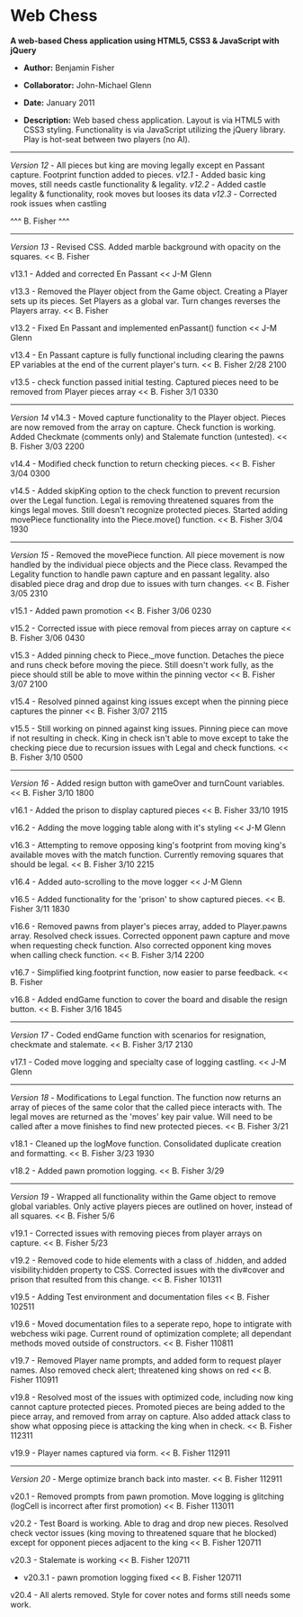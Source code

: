 Web Chess
=========
**A web-based Chess application using HTML5, CSS3 & JavaScript with jQuery**

- **Author:** Benjamin Fisher
- **Collaborator:** John-Michael Glenn
- **Date:** January 2011

- **Description:** Web based chess application. Layout is via HTML5 with CSS3 styling.
Functionality is via JavaScript utilizing the jQuery library.
Play is hot-seat between two players (no AI).

-------------------------------------------------------------------------

_Version 12_ - All pieces but king are moving legally except en Passant capture. Footprint function added to pieces.
_v12.1_ - Added basic king moves, still needs castle functionality & legality.
_v12.2_ - Added castle legality & functionality, rook moves but looses its data
_v12.3_ - Corrected rook issues when castling

^^^ B. Fisher ^^^

-------------------------------------------------------------------------

_Version 13_ - Revised CSS. Added marble background with opacity on the squares. << B. Fisher

v13.1 - Added and corrected En Passant << J-M Glenn

v13.3 - Removed the Player object from the Game object. Creating a Player sets up its pieces.
			Set Players as a global var. Turn changes reverses the Players array. << B. Fisher

v13.2 - Fixed En Passant and implemented enPassant() function << J-M Glenn
 
v13.4 - En Passant capture is fully functional including clearing the pawns EP variables at the end
			of the current player's turn. << B. Fisher 2/28 2100

v13.5 - check function passed initial testing. Captured pieces need to be removed from Player pieces array << B. Fisher 3/1 0330

-------------------------------------------------------------------------

_Version 14_
v14.3 - Moved capture functionality to the Player object. Pieces are now removed from the array on capture.
			Check function is working. Added Checkmate (comments only) and Stalemate function (untested). << B. Fisher 3/03 2200

v14.4 - Modified check function to return checking pieces. << B. Fisher 3/04 0300

v14.5 - Added skipKing option to the check function to prevent recursion over the Legal function.
			Legal is removing threatened squares from the kings legal moves. Still doesn't recognize protected pieces.
			Started adding movePiece functionality into the Piece.move() function. << B. Fisher 3/04 1930

-------------------------------------------------------------------------

_Version 15_ - Removed the movePiece function. All piece movement is now handled by the individual piece objects
			and the Piece class. Revamped the Legality function to handle pawn capture and en passant legality.
			also disabled piece drag and drop due to issues with turn changes. << B. Fisher 3/05 2310

v15.1 - Added pawn promotion << B. Fisher 3/06 0230

v15.2 - Corrected issue with piece removal from pieces array on capture << B. Fisher 3/06 0430

v15.3 - Added pinning check to Piece._move function. Detaches the piece and runs check before moving the piece.
			Still doesn't work fully, as the piece should still be able to move within the pinning vector << B. Fisher 3/07 2100

v15.4 - Resolved pinned against king issues except when the pinning piece captures the pinner << B. Fisher 3/07 2115

v15.5 - Still working on pinned against king issues. Pinning piece can move if not resulting in check. King in check isn't able to move
			except to take the checking piece due to recursion issues with Legal and check functions. << B. Fisher 3/10 0500

-------------------------------------------------------------------------

_Version 16_ - Added resign button with gameOver and turnCount variables. << B. Fisher 3/10 1800

v16.1 - Added the prison to display captured pieces << B. Fisher 33/10 1915

v16.2 - Adding the move logging table along with it's styling << J-M Glenn

v16.3 - Attempting to remove opposing king's footprint from moving king's available moves with the match function.
		Currently removing squares that should be legal. << B. Fisher 3/10 2215
		
v16.4 - Added auto-scrolling to the move logger << J-M Glenn

v16.5 - Added functionality for the 'prison' to show captured pieces. << B. Fisher 3/11 1830

v16.6 - Removed pawns from player's pieces array, added to Player.pawns array.
          Resolved check issues. Corrected opponent pawn capture and move when requesting check function. Also corrected opponent king moves when 
         calling check function. << B. Fisher 3/14 2200
         
v16.7 - Simplified king.footprint function, now easier to parse feedback. << B. Fisher

v16.8 - Added endGame function to cover the board and disable the resign button. << B. Fisher 3/16 1845

-------------------------------------------------------------------------

_Version 17_   - Coded endGame function with scenarios for resignation, checkmate and stalemate. << B. Fisher 3/17 2130

v17.1 - Coded move logging and specialty case of logging castling. << J-M Glenn

-------------------------------------------------------------------------

_Version 18_ - Modifications to Legal function. The function now returns an array of pieces of the same color that the called piece interacts with.
           The legal moves are returned as the 'moves' key pair value. Will need to be called after a move finishes to find new protected pieces. 
           << B. Fisher 3/21

v18.1 - Cleaned up the logMove function. Consolidated duplicate <tr> creation and formatting. << B. Fisher 3/23 1930

v18.2 - Added pawn promotion logging. << B. Fisher 3/29

-------------------------------------------------------------------------

_Version 19_ - Wrapped all functionality within the Game object to remove global variables.
		Only active players pieces are outlined on hover, instead of all squares. << B. Fisher 5/6
		
v19.1 - Corrected issues with removing pieces from player arrays on capture. << B. Fisher 5/23

v19.2 - Removed code to hide elements with a class of .hidden, and added visibility:hidden property to CSS.
	Corrected issues with the div#cover and prison that resulted from this change. << B. Fisher 101311

v19.5 - Adding Test environment and documentation files << B. Fisher 102511

v19.6 - Moved documentation files to a seperate repo, hope to intigrate with webchess wiki page.
		Current round of optimization complete; all dependant methods moved outside of constructors. << B. Fisher 110811

v19.7 - Removed Player name prompts, and added form to request player names.
		Also removed check alert; threatened king shows on red << B. Fisher 110911
	
v19.8 - Resolved most of the issues with optimized code, including now king cannot capture protected pieces.
		Promoted pieces are being added to the piece array, and removed from array on capture.
		Also added attack class to show what opposing piece is attacking the king when in check. << B. Fisher 112311
		
v19.9 - Player names captured via form. << B. Fisher 112911

-------------------------------------------------------------------------
_Version 20_ - Merge optimize branch back into master. << B. Fisher 112911

v20.1 - Removed prompts from pawn promotion. Move logging is glitching (logCell is incorrect after first promotion) << B. Fisher 113011

v20.2 - Test Board is working. Able to drag and drop new pieces. Resolved check vector issues 
		(king moving to threatened square that he blocked) except for opponent pieces adjacent
		to the king << B. Fisher 120711
		
v20.3 - Stalemate is working << B. Fisher 120711
+ v20.3.1 - pawn promotion logging fixed << B. Fisher 120711
	
v20.4 - All alerts removed. Style for cover notes and forms still needs some work.